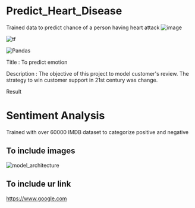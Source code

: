 # Predict_Heart_Disease
 Trained data to predict chance of a person having heart attack
<a><img alt = 'image' src="https://img.shields.io/badge/Spyder%20Ide-FF0000?style=for-the-badge&logo=spyder%20ide&logoColor=white"></a>

<a><img alt='tf' src="https://img.shields.io/badge/TensorFlow-FF6F00?style=for-the-badge&logo=tensorflow&logoColor=white"></a>

![Pandas](https://img.shields.io/badge/pandas-%23150458.svg?style=for-the-badge&logo=pandas&logoColor=white)

Title : To predict emotion 

Description : The objective of this project to model customer's review. The strategy to win customer support in 21st century was change. 

Result 

# Sentiment Analysis
 Trained with over 60000 IMDB dataset to categorize positive and negative

## To include images
![model_architecture](static/model.png)

## To include ur link
https://www.google.com
